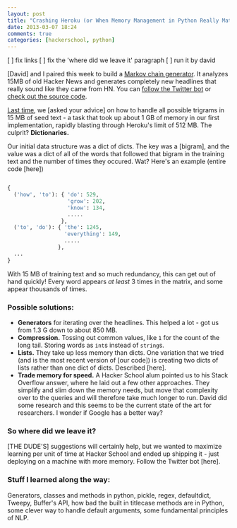 ```yaml
---
layout: post
title: "Crashing Heroku (or When Memory Management in Python Really Matters"
date: 2013-03-07 18:24
comments: true
categories: [hackerschool, python]
---
```


[ ] fix links
[ ] fix the 'where did we leave it' paragraph
[ ] run it by david

[David] and I paired this week to build a [Markov chain generator](). It analyzes 15MB of old Hacker News and generates completely new headlines that really sound like they came from HN. You can [follow the Twitter bot]() or [check out the source code](). 

[Last time](), we [asked your advice] on how to handle all possible trigrams in 15 MB of seed text - a task that took up about 1 GB of memory in our first implementation, rapidly blasting through Heroku's limit of 512 MB. The culprit? **Dictionaries.**

Our initial data structure was a dict of dicts. The key was a [bigram], and the value was a dict of all of the words that followed that bigram in the training text and the number of times they occured. Wat? Here's an example (entire code [here])

``` python Our initial data structure

{ 
  ('how', 'to'): { 'do': 529, 
                   'grow': 202,
                   'know': 134,
                   .....
                 },
  ('to', 'do'): { 'the': 1245,
                  'everything': 149,
                  .....
                },
  ...
}

```

With 15 MB of training text and so much redundancy, this can get out of hand quickly! Every word appears _at least_ 3 times in the matrix, and some appear thousands of times. 

### Possible solutions:

 * **Generators** for iterating over the headlines. This helped a lot - got us from 1.3 G down to about 850 MB.
 * **Compression.** Tossing out common values, like `1` for the count of the long tail. Storing words as `int`s instead of `string`s. 
 * **Lists.** They take up less memory than dicts. One variation that we tried (and is the most recent version of [our code]) is creating two dicts of lists rather than one dict of dicts. Described [here].
 * **Trade memory for speed.** A Hacker School alum pointed us to his Stack Overflow answer, where he laid out a few other approaches. They simplify and slim down the memory needs, but move that complexity over to the queries and will therefore take much longer to run. David did some research and this seems to be the current state of the art for researchers. I wonder if Google has a better way?

### So where did we leave it?
[THE DUDE'S] suggestions will certainly help, but we wanted to maximize learning per unit of time at Hacker School and ended up shipping it - just deploying on a machine with more memory. Follow the Twitter bot [here].

### Stuff I learned along the way:

 Generators, classes and methods in python, pickle, regex, defaultdict, Tweepy, Buffer's API, how bad the built in titlecase methods are in Python, some clever way to handle default arguments, some fundamental principles of NLP. 
